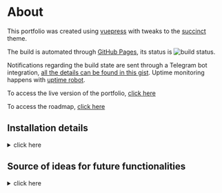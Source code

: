 # About

This portfolio was created using [vuepress](vuepress.vuejs.org/) with tweaks to the [succinct](https://github.com/Microflash/vuepress-theme-succinct) theme.

The build is automated through [GitHub Pages](https://docs.github.com/en/pages/quickstart), its status is ![build status](https://github.com/trolologuy/kubade220.github.io/actions/workflows/main.yml/badge.svg).
<!-- As per https://docs.github.com/en/actions/monitoring-and-troubleshooting-workflows/adding-a-workflow-status-badge -->

Notifications regarding the build state are sent through a Telegram bot integration, [all the details can be found in this gist](https://gist.github.com/kubade220/c290ac3edc46fe6bc2b69ccc497cd4bcq).
Uptime monitoring happens with [uptime robot](https://uptimerobot.com). 

To access the live version of the portfolio, [click here](https://trolologuy.github.io/)

To access the roadmap, [click here](https://github.com/trolologuy/kubade220.github.io/projects/1)

## Installation details
<details>
<summary>click here</summary>

# Install VuePress 

## install vuepress:
```
yarn add vuepress -D
```

## install theme
```
yarn add -D vuepress-theme-succinct
```

[Source](https://github.com/Microflash/vuepress-theme-succinct)

## install the plugins

### Font Awesome (fortpress)
```
yarn add @fortawesome/fontawesome-svg-core
yarn add @fortawesome/free-solid-svg-icons
yarn add @fortawesome/free-brands-svg-icons
yarn add @fortawesome/vue-fontawesome
```

### Progressbar (nprogress)
```
yarn add -D @vuepress/plugin-nprogress
```

### Back to top
```
yarn add -D @vuepress/plugin-back-to-top
```

### Mermaid
```
yarn add -D vuepress-plugin-mermaidjs
```

### Social Share
```
yarn add vuepress-plugin-social-share -D
```

</details>

## Source of ideas for future functionalities

<details>
<summary>click here</summary>

* [components](https://vuejs.org/v2/guide/components.html)
* [cyberpunk-vue](https://github.com/cyberpunk-ui/cyberpunk-vue)
* [developer-docs](https://github.com/onnezezt/developer-docs)
* [plugins](https://vuepress.tools/plugins/)
* [recursive-components](https://stackoverflow.com/questions/49154490/did-you-register-the-component-correctly-for-recursive-components-make-sure-to)
* [vuepress-theme-api](https://github.com/sqrthree/vuepress-theme-api)
* [vuepress-theme-cool](https://github.com/FriendlyUser/vuepress-theme-cool)
* [vuepress-theme-default-prefers-color-scheme](https://github.com/tolking/vuepress-theme-default-prefers-color-scheme)
* [vuepress-theme-hope](https://github.com/Mister-Hope/vuepress-theme-hope)
* [vuepress-theme-ktquez](https://github.com/ktquez/vuepress-theme-ktquez)
* [vuepressbook](https://vuepressbook.com/)
</details>
